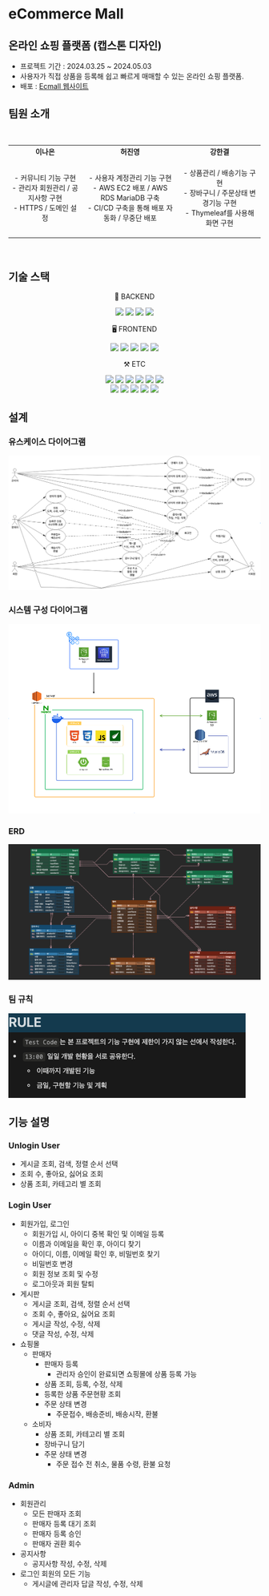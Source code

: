 # eCommerce Mall 
## 온라인 쇼핑 플랫폼 (캡스톤 디자인)
- 프로젝트 기간 : 2024.03.25 ~ 2024.05.03
- 사용자가 직접 상품을 등록해 쉽고 빠르게 매매할 수 있는 온라인 쇼핑 플랫폼.
- 배포 : [Ecmall 웹사이트](https://ecmall.site)

##  팀원 소개
<br>
<div align="center"> 
<table>
    <tr>
        <td align="center">
            <b>이나은</b>
        </td>
        <td align="center">
            <b>허진영</b>
        </td>
        <td align="center">
            <b>강한결</b>
        </td>
    </tr>
  <tr>
        <td align="center">
            <br>
            - 커뮤니티 기능 구현 <br>
            - 관리자 회원관리 / 공지사항 구현 <br>
            - HTTPS / 도메인 설정 <br>
            <br>
        </td>
        <td align="center">
            <br>
            - 사용자 계정관리 기능 구현 <br>
            - AWS EC2 배포 / AWS RDS MariaDB 구축<br>
            - CI/CD 구축을 통해 배포 자동화 / 무중단 배포 <br>
            <br>
        </td>
        <td align="center">
            <br>
            - 상품관리 / 배송기능 구현 <br>
            - 장바구니 / 주문상태 변경기능 구현 <br>
            - Thymeleaf를 사용해 화면 구현 <br>
            <br>
        </td>
    </tr>
</table>
</div>
<br>

##  기술 스택

<div align="center">
  <p>💾 BACKEND</p>
    <img src="https://img.shields.io/badge/Java 17-FF160B?style=flat-square&logo=java&logoColor=white"/>
    <img src="https://img.shields.io/badge/Spring Boot-6DB33F?style=flat-square&logo=springboot&logoColor=white"/>
    <img src="https://img.shields.io/badge/Spring_data_jpa-6DB33F?style=flat-the-badge&logo=SpringSecurity&logoColor=white"/>
    <img src="https://img.shields.io/badge/HTTP Interface-008FC7?style=flat-square&logo=jpa&logoColor=white"/>
  <p>🖥️ FRONTEND</p>
    <img src="https://img.shields.io/badge/HTML-E34F26?style=flat-square&logo=html5&logoColor=white"/>
    <img src="https://img.shields.io/badge/CSS-1572B6?style=flat-square&logo=css3&logoColor=white"/>
    <img src="https://img.shields.io/badge/BootStrap-7952B3?style=flat-square&logo=bootstrap&logoColor=white"/>
    <img src="https://img.shields.io/badge/Thymeleaf-005F0F?style=flat-square&logo=thymeleaf&logoColor=white"/>
    <img src="https://img.shields.io/badge/JavaSript-F7DF1E?style=flat-square&logo=javascript&logoColor=white"/>
  <p>⚒️ ETC</p>
    <img src="https://img.shields.io/badge/AWS S3-569A31?style=flat-square&logo=amazon s3&logoColor=white"/>
    <img src="https://img.shields.io/badge/SQLite-003B57?style=flat-square&logo=sqlite&logoColor=white"/>
    <img src="https://img.shields.io/badge/MariaDB-003545?style=flat-the-badge&logo=mariadb&logoColor=white"/>
    <img src="https://img.shields.io/badge/GitHub-181717?style=flat-square&logo=github&logoColor=white"/>
    <img src="https://img.shields.io/badge/Git-F05032?style=flat-square&logo=git&logoColor=white"/>
    <img src="https://img.shields.io/badge/Notion-000000?style=flat-square&logo=notion&logoColor=white"/>
  <br>
    <img src="https://img.shields.io/badge/Amazon EC2-FF9900?style=flat-square&logo=amazonec2&logoColor=white"/>
    <img src="https://img.shields.io/badge/Amazon RDS-527FFF?style=flat-square&logo=amazonrds&logoColor=white"/>
    <img src="https://img.shields.io/badge/GitHub Actions-2088FF?style=flat-square&logo=githubactions&logoColor=white"/>
    <img src="https://img.shields.io/badge/Docker-2496ED?style=flat-square&logo=docker&logoColor=white"/>
    <img src="https://img.shields.io/badge/-NGINX-009639?style=flat&logo=nginx&logoColor=white"/>
<br>
</div>

## 설계
### 유스케이스 다이어그램

![유스케이스 다이어그램](./img/유스케이스%20다이어그램.png)

### 시스템 구성 다이어그램

![시스템 구성 다이그램](./img/시스템%20구성%20다이어그램.png)

### ERD

![ERD](./img/ERD.png)

### 팀 규칙
![팀 규칙](./img/팀%20규칙.png)



## 기능 설명

### Unlogin User
- 게시글 조회, 검색, 정렬 순서 선택
- 조회 수, 좋아요, 싫어요 조회
- 상품 조회, 카테고리 별 조회


### Login User
- 회원가입, 로그인
  - 회원가입 시, 아이디 중복 확인 및 이메일 등록
  - 이름과 이메일을 확인 후, 아이디 찾기 
  - 아이디, 이름, 이메일 확인 후, 비밀번호 찾기 
  - 비밀번호 변경
  - 회원 정보 조회 및 수정
  - 로그아웃과 회원 탈퇴
- 게시판
  - 게시글 조회, 검색, 정렬 순서 선택
  - 조회 수, 좋아요, 싫어요 조회
  - 게시글 작성, 수정, 삭제
  - 댓글 작성, 수정, 삭제
- 쇼핑몰
  - 판매자
    - 판매자 등록
      - 관리자 승인이 완료되면 쇼핑몰에 상품 등록 가능
    - 상품 조회, 등록, 수정, 삭제 
    - 등록한 상품 주문현황 조회
    - 주문 상태 변경
      - 주문접수, 배송준비, 배송시작, 환불
  - 소비자
    - 상품 조회, 카테고리 별 조회
    - 장바구니 담기
    - 주문 상태 변경
      - 주문 접수 전 취소, 물품 수령, 환불 요청
    
    
### Admin
- 회원관리
  - 모든 판매자 조회
  - 판매자 등록 대기 조회
  - 판매자 등록 승인
  - 판매자 권환 회수
- 공지사항 
  - 공지사항 작성, 수정, 삭제
- 로그인 회원의 모든 기능
  - 게시글에 관리자 답글 작성, 수정, 삭제
